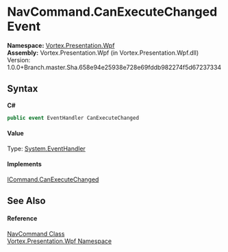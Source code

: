 # NavCommand.CanExecuteChanged Event
 

**Namespace:**&nbsp;<a href="N_Vortex_Presentation_Wpf.md">Vortex.Presentation.Wpf</a><br />**Assembly:**&nbsp;Vortex.Presentation.Wpf (in Vortex.Presentation.Wpf.dll) Version: 1.0.0+Branch.master.Sha.658e94e25938e728e69fddb982274f5d67237334

## Syntax

**C#**<br />
``` C#
public event EventHandler CanExecuteChanged
```


#### Value
Type: <a href="https://docs.microsoft.com/dotnet/api/system.eventhandler" target="_blank">System.EventHandler</a>

#### Implements
<a href="https://docs.microsoft.com/dotnet/api/system.windows.input.icommand.canexecutechanged" target="_blank">ICommand.CanExecuteChanged</a><br />

## See Also


#### Reference
<a href="T_Vortex_Presentation_Wpf_NavCommand.md">NavCommand Class</a><br /><a href="N_Vortex_Presentation_Wpf.md">Vortex.Presentation.Wpf Namespace</a><br />